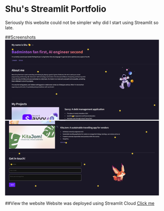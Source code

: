 # Shu's Streamlit Portfolio
 Seriously this website could not be simpler why did I start using Streamlit so late.

 ##Screenshots
![header](https://github.com/ohshuzanne/streamlitwebsite/blob/main/screenshots/header.png?raw=true)
![contactme](https://github.com/ohshuzanne/streamlitwebsite/blob/main/screenshots/contactme.png?raw=true)

 ##View the website
Website was deployed using Streamlit Cloud
[Click me](https://shu-portfolio.streamlit.app/)

